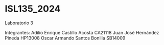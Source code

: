 # ISL135_2024
Laboratorio 3

Integrantes:
Adilio Enrique Castillo Acosta  CA21118
Juan José Hernández Pineda      HP13008
Oscar Armando Santos Bonilla    SB14009
